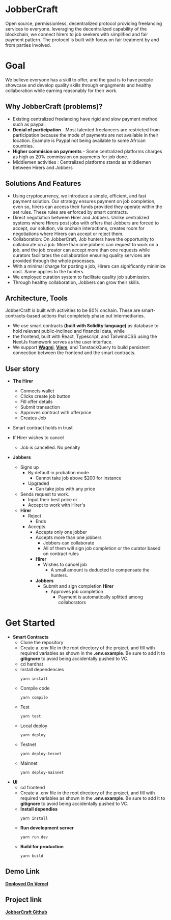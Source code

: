 # JobberCraft
Open source, permissionless, decentralized protocol providing freelancing services to everyone. leveraging the decentralized capability of the blockchain, we connect hirers to job seekers with simplified and fair payment pattern. The protocol is built with focus on fair treatment by and from parties involved.

# Goal
We believe everyone has a skill to offer, and the goal is to have people showcase and develop quality skills through engagments and healthy collaboration while earning reasonably for their work.

## Why JobberCraft (problems)?
- Existing centralized freelancing have rigid and slow payment method such as paypal.
- __Denial of participation__ - Most talented freelancers are restricted from participation because the mode of payments are not available in their location. Example is Paypal not being available to some African countries.
-  __Higher commision on payments__ - Some centralized platforms charges as high as 20% commission on payments for job done.
- Middlemen activities : Centralized platforms stands as middlemen between Hirers and Jobbers

## Solutions And Features
- Using cryptocurrency, we introduce a simple, efficient, and fast payment solution. Our strategy ensures payment on job completion, even so, hirers can access their funds provided they operate within the set rules. These rules are enforced by smart contracts.
- Direct negotiation between Hirer and Jobbers. Unlike centralized systems where Hirers post jobs with offers that Jobbers are forced to accept, our solution, via onchain interactions, creates room for negotiations where Hirers can accept or reject them.
- Collaboration: On JobberCraft, Job hunters have the opportunity to collaborate on a job. More than one jobbers can request to work on a job, and the job creator can accept more than one requests while curators facilitates the collaboration ensuring quality services are provided through the whole processes.
- With a minimal charge for posting a job, Hirers can significantly minimize cost. Same applies to the hunters.
- We employed curation system to facilitate quality job submission.
- Through healthy collaboration, Jobbers can grow their skills.

## Architecture, Tools
JobberCraft is built with activities to be 80% onchain. These are smart-contracts-based actions that completely phase out intermediaries.
- We use smart contracts __(built with Solidity language)__ as database to hold relevant public-inclined and financial data, while
- the frontend, built with React, Typescript, and TailwindCSS using the NextJs framework serves as the user interface.
- We support __[Wagmi](https:wagmi.sh)__, __[Viem](https://viem.sh)__, and TanstackQuery to build persistent connection between the frontend and the smart contracts.

## User story
- __The Hirer__
    - Connects wallet
    - Clicks create job button
    - Fill offer details
    - Submit transaction
    - Approves contract with offerprice
    - Creates Job

- Smart contract holds in trust
- If Hirer wishes to cancel
    - Job is cancelled. No penalty

- __Jobbers__
    - Signs up
        - By default in probation mode
            - Cannot take job above $200 for instance
        - Upgraded
            - Can take jobs with any price
    - Sends request to work.
        - Input their best price or
        - Accept to work with Hirer's
    - __Hirer__ 
        - Reject
            - Ends
        - Accepts
            - Accepts only one jobber
            - Accepts more than one jobbers
                - Jobbers can collaborate
                - All of them will sign job completion or the curator based on contract rules
            - __Hirer__
                - Wishes to cancel job
                    - A small amount is deducted to compensate the hunters.
            - __Jobbers__
                - Submit and sign completion
                __Hirer__
                    - Approves job completion
                        - Payment is automatically splitted among collaborators

# Get Started
- __Smart Contracts__
    - Clone the repository
    - Create a .env file in the root directory of the project, and fill with required variables as shown in the __.env.example__. Be sure to add it to __gitignore__ to avoid being accidentally pushed to VC.
    - cd hardhat
    - Install dependencies
        ```
        yarn install
        ```
    - Compile code
        ```
        yarn compile
        ```
    - Test
        ```
        yarn test
        ```
    - Local deploy
        ```
        yarn deploy
        ```
    - Testnet
        ```
        yarn deploy-tesnet
        ```
    - Mainnet
        ```
        yarn deploy-mainnet
        ```
- __UI__
    - cd frontend
    - Create a .env file in the root directory of the project, and fill with required variables as shown in the __.env.example__. Be sure to add it to __gitignore__ to avoid being accidentally pushed to VC.
    - __Install dependies__
        ```
        yarn install
        ```
    - __Run development server__
        ```
        yarn run dev
        ```
    - __Build for production__
        ```
        yarn build
        ```

## Demo Link
__[Deployed On Vercel](https://jobbercraft.vercel.com/)__

## Project link
__[JobberCraft Github](https://github.com/bobeu/jobbercraft)__